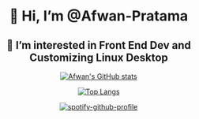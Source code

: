 <div align=center>
<h1> 👋 Hi, I’m @Afwan-Pratama</h1>
<h2>👀 I’m interested in Front End Dev and Customizing Linux Desktop</h2>

[![Afwan's GitHub stats](https://github-readme-stats-git-masterrstaa-rickstaa.vercel.app/api?username=Afwan-Pratama&count_private=true&show_icons=true&theme=tokyonight)](https://github.com/anuraghazra/github-readme-stats)

[![Top Langs](https://github-readme-stats-git-masterrstaa-rickstaa.vercel.app/api/top-langs/?username=Afwan-Pratama&layout=compact&title_color=61dafb&text_color=ffffff&icon_color=61dafb&bg_color=20232a&langs_count=8border_color=61dafb&hide_border=true)](https://github.com/anuraghazra/github-readme-stats)

[![spotify-github-profile](https://spotify-github-profile.vercel.app/api/view?uid=afwan.pratama&cover_image=true&theme=default&show_offline=true&background_color=121212&bar_color=1c71d8&bar_color_cover=true)](https://github.com/kittinan/spotify-github-profile)
  
</div>
